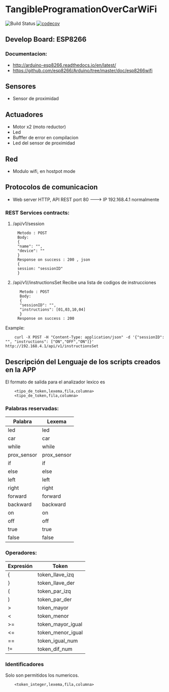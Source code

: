 # TangibleProgramationOverCarWiFi

![Build Status](https://travis-ci.org/ecvargase/CarWiFi.svg?branch=master)
[![codecov](https://codecov.io/gh/ecvargase/CarWiFi/branch/master/graph/badge.svg)](https://codecov.io/gh/ecvargase/CarWiFi)

## Develop Board: ESP8266
### Documentacion: 
 - http://arduino-esp8266.readthedocs.io/en/latest/
 - https://github.com/esp8266/Arduino/tree/master/doc/esp8266wifi
 
## Sensores
-  Sensor de proximidad
## Actuadores
- Motor x2 (moto reductor)
- Led 
- Bufffer de error en compilacion
- Led del sensor de proximidad

## Red 
 -  Modulo wifi, en hostpot mode
 
## Protocolos de comunicacion
 -  Web server HTTP, API REST port 80 ---> IP 192.168.4.1 normalmente
 
### REST Services contracts:

1. /api/v1/session

         Metodo : POST
         Body:
         {
         "name": "",
         "device": ""
         }
         Response on success : 200 , json
         { 
         session: "sessionID" 
         }

2. /api/v1//instructionsSet 
Recibe una lista de codigos de instrucciones

          Metodo : POST
          Body:
          {
          "sessionID": "",
          "instructions": [01,03,10,04]
          }
         Response on success : 200 

Example:

        curl -X POST -H "Content-Type: application/json" -d '{"sessionID": "", "instructions": ["ON","OFF","ON"]}' http://192.168.4.1/api/v1/instructionsSet         

## Descripción del Lenguaje de los scripts creados en la APP
El formato de salida para el analizador lexico es 

        <tipo_de_token,lexema,fila,columna>
        <tipo_de_token,fila,columna>

### Palabras reservadas:
| Palabra       | Lexema        |
| ------------- | ------------- |
| led           | led           |
| car           | car           |         
| while         | while         |   
| prox_sensor   | prox_sensor   |   
| if            | if            |   
| else          | else          |   
| left          | left          |   
| right         | right         |   
| forward       | forward       |   
| backward      | backward      |  
| on            | on            |
| off           | off           |
| true          | true          |
| false         | false         |

### Operadores:

| Expresión     | Token         |
| ------------- | ------------- |
| {             |token_llave_izq|
| }             |token_llave_der|         
| (             | token_par_izq |   
| )             | token_par_der |   
| >             | token_mayor   |   
| <             | token_menor   |   
| >=            | token_mayor_igual|   
| <=            | token_menor_igual|   
| ==            |token_igual_num|   
| !=            |token_dif_num  |  

### Identificadores
Solo son permitidos los numericos.

        <token_integer,lexema,fila,columna>